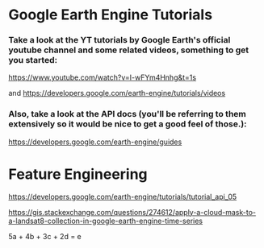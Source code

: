 # Google Earth Engine Tutorials

### Take a look at the YT tutorials by Google Earth's official youtube channel and some related videos, something to get you started:
https://www.youtube.com/watch?v=I-wFYm4Hnhg&t=1s

and 
https://developers.google.com/earth-engine/tutorials/videos

### Also, take a look at the API docs (you'll be referring to them extensively so it would be nice to get a good feel of those.):

https://developers.google.com/earth-engine/guides


# Feature Engineering 

https://developers.google.com/earth-engine/tutorials/tutorial_api_05

https://gis.stackexchange.com/questions/274612/apply-a-cloud-mask-to-a-landsat8-collection-in-google-earth-engine-time-series

5a + 4b + 3c + 2d = e